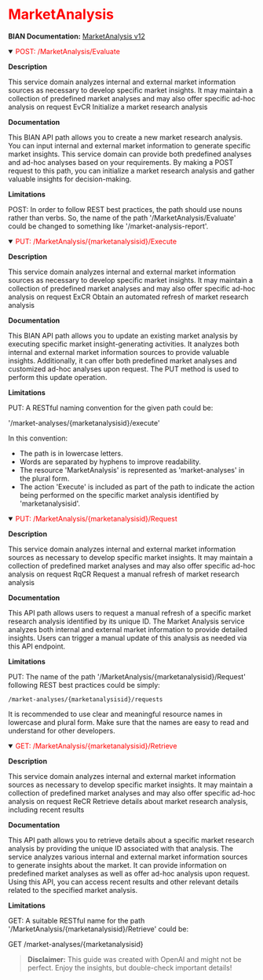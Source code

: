 <h1 style='color:red;'>MarketAnalysis</h1>

**BIAN Documentation:** [MarketAnalysis v12](https://app.swaggerhub.com/apis/BIAN-3/MarketAnalysis/12.0.0)

<details open>
  <summary><span style='color:red;'>POST: /MarketAnalysis/Evaluate</span></summary>

  **Description**

  This service domain analyzes internal and external market information sources as necessary to develop specific market insights. It may maintain a collection of predefined market analyses and may also offer specific ad-hoc analysis on request EvCR Initialize a market research analysis

  **Documentation**

  This BIAN API path allows you to create a new market research analysis. You can input internal and external market information to generate specific market insights. This service domain can provide both predefined analyses and ad-hoc analyses based on your requirements. By making a POST request to this path, you can initialize a market research analysis and gather valuable insights for decision-making.

  **Limitations**

  POST: In order to follow REST best practices, the path should use nouns rather than verbs. So, the name of the path '/MarketAnalysis/Evaluate' could be changed to something like '/market-analysis-report'.

</details>

<details open>
  <summary><span style='color:red;'>PUT: /MarketAnalysis/{marketanalysisid}/Execute</span></summary>

  **Description**

  This service domain analyzes internal and external market information sources as necessary to develop specific market insights. It may maintain a collection of predefined market analyses and may also offer specific ad-hoc analysis on request ExCR Obtain an automated refresh of market research analysis

  **Documentation**

  This BIAN API path allows you to update an existing market analysis by executing specific market insight-generating activities. It analyzes both internal and external market information sources to provide valuable insights. Additionally, it can offer both predefined market analyses and customized ad-hoc analyses upon request. The PUT method is used to perform this update operation.

  **Limitations**

  PUT: A RESTful naming convention for the given path could be:

'/market-analyses/{marketanalysisid}/execute'

In this convention:
- The path is in lowercase letters.
- Words are separated by hyphens to improve readability.
- The resource 'MarketAnalysis' is represented as 'market-analyses' in the plural form.
- The action 'Execute' is included as part of the path to indicate the action being performed on the specific market analysis identified by 'marketanalysisid'.

</details>

<details open>
  <summary><span style='color:red;'>PUT: /MarketAnalysis/{marketanalysisid}/Request</span></summary>

  **Description**

  This service domain analyzes internal and external market information sources as necessary to develop specific market insights. It may maintain a collection of predefined market analyses and may also offer specific ad-hoc analysis on request RqCR Request a manual refresh of market research analysis

  **Documentation**

  This API path allows users to request a manual refresh of a specific market research analysis identified by its unique ID. The Market Analysis service analyzes both internal and external market information to provide detailed insights. Users can trigger a manual update of this analysis as needed via this API endpoint.

  **Limitations**

  PUT: The name of the path '/MarketAnalysis/{marketanalysisid}/Request' following REST best practices could be simply: 

`/market-analyses/{marketanalysisid}/requests` 

It is recommended to use clear and meaningful resource names in lowercase and plural form. Make sure that the names are easy to read and understand for other developers.

</details>

<details open>
  <summary><span style='color:red;'>GET: /MarketAnalysis/{marketanalysisid}/Retrieve</span></summary>

  **Description**

  This service domain analyzes internal and external market information sources as necessary to develop specific market insights. It may maintain a collection of predefined market analyses and may also offer specific ad-hoc analysis on request ReCR Retrieve details about market research analysis, including recent results

  **Documentation**

  This API path allows you to retrieve details about a specific market research analysis by providing the unique ID associated with that analysis. The service analyzes various internal and external market information sources to generate insights about the market. It can provide information on predefined market analyses as well as offer ad-hoc analysis upon request. Using this API, you can access recent results and other relevant details related to the specified market analysis.

  **Limitations**

  GET: A suitable RESTful name for the path '/MarketAnalysis/{marketanalysisid}/Retrieve' could be:

GET /market-analyses/{marketanalysisid}

</details>

> **Disclaimer:** This guide was created with OpenAI and might not be perfect. Enjoy the insights, but double-check important details!
